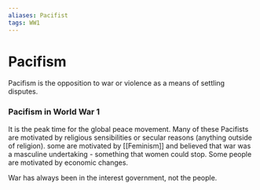 ```yaml
---
aliases: Pacifist
tags: WW1
---
```

# Pacifism
Pacifism is the opposition to war or violence as a means of settling disputes.
### Pacifism in World War 1
It is the peak time for the global peace movement. Many of these Pacifists are motivated by religious sensibilities or secular reasons (anything outside of religion). some are motivated by [[Feminism]] and believed that war was a masculine undertaking - something that women could stop. Some people are motivated by economic changes.

War has always been in the interest government, not the people. 
